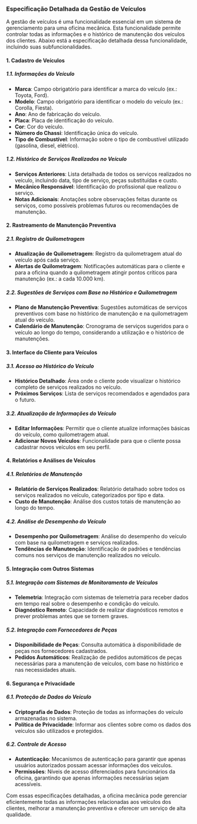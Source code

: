 ### Especificação Detalhada da Gestão de Veículos

A gestão de veículos é uma funcionalidade essencial em um sistema de gerenciamento para uma oficina mecânica. Esta
funcionalidade permite controlar todas as informações e o histórico de manutenção dos veículos dos clientes. Abaixo está
a especificação detalhada dessa funcionalidade, incluindo suas subfuncionalidades.

#### 1. Cadastro de Veículos

##### 1.1. Informações do Veículo

- **Marca**: Campo obrigatório para identificar a marca do veículo (ex.: Toyota, Ford).
- **Modelo**: Campo obrigatório para identificar o modelo do veículo (ex.: Corolla, Fiesta).
- **Ano**: Ano de fabricação do veículo.
- **Placa**: Placa de identificação do veículo.
- **Cor**: Cor do veículo.
- **Número do Chassi**: Identificação única do veículo.
- **Tipo de Combustível**: Informação sobre o tipo de combustível utilizado (gasolina, diesel, elétrico).

##### 1.2. Histórico de Serviços Realizados no Veículo

- **Serviços Anteriores**: Lista detalhada de todos os serviços realizados no veículo, incluindo data, tipo de serviço,
  peças substituídas e custo.
- **Mecânico Responsável**: Identificação do profissional que realizou o serviço.
- **Notas Adicionais**: Anotações sobre observações feitas durante os serviços, como possíveis problemas futuros ou
  recomendações de manutenção.

#### 2. Rastreamento de Manutenção Preventiva

##### 2.1. Registro de Quilometragem

- **Atualização de Quilometragem**: Registro da quilometragem atual do veículo após cada serviço.
- **Alertas de Quilometragem**: Notificações automáticas para o cliente e para a oficina quando a quilometragem atingir
  pontos críticos para manutenção (ex.: a cada 10.000 km).

##### 2.2. Sugestões de Serviços com Base no Histórico e Quilometragem

- **Plano de Manutenção Preventiva**: Sugestões automáticas de serviços preventivos com base no histórico de manutenção
  e na quilometragem atual do veículo.
- **Calendário de Manutenção**: Cronograma de serviços sugeridos para o veículo ao longo do tempo, considerando a
  utilização e o histórico de manutenções.

#### 3. Interface do Cliente para Veículos

##### 3.1. Acesso ao Histórico do Veículo

- **Histórico Detalhado**: Área onde o cliente pode visualizar o histórico completo de serviços realizados no veículo.
- **Próximos Serviços**: Lista de serviços recomendados e agendados para o futuro.

##### 3.2. Atualização de Informações do Veículo

- **Editar Informações**: Permitir que o cliente atualize informações básicas do veículo, como quilometragem atual.
- **Adicionar Novos Veículos**: Funcionalidade para que o cliente possa cadastrar novos veículos em seu perfil.

#### 4. Relatórios e Análises de Veículos

##### 4.1. Relatórios de Manutenção

- **Relatório de Serviços Realizados**: Relatório detalhado sobre todos os serviços realizados no veículo, categorizados
  por tipo e data.
- **Custo de Manutenção**: Análise dos custos totais de manutenção ao longo do tempo.

##### 4.2. Análise de Desempenho do Veículo

- **Desempenho por Quilometragem**: Análise do desempenho do veículo com base na quilometragem e serviços realizados.
- **Tendências de Manutenção**: Identificação de padrões e tendências comuns nos serviços de manutenção realizados no
  veículo.

#### 5. Integração com Outros Sistemas

##### 5.1. Integração com Sistemas de Monitoramento de Veículos

- **Telemetria**: Integração com sistemas de telemetria para receber dados em tempo real sobre o desempenho e condição
  do veículo.
- **Diagnóstico Remoto**: Capacidade de realizar diagnósticos remotos e prever problemas antes que se tornem graves.

##### 5.2. Integração com Fornecedores de Peças

- **Disponibilidade de Peças**: Consulta automática à disponibilidade de peças nos fornecedores cadastrados.
- **Pedidos Automáticos**: Realização de pedidos automáticos de peças necessárias para a manutenção de veículos, com
  base no histórico e nas necessidades atuais.

#### 6. Segurança e Privacidade

##### 6.1. Proteção de Dados do Veículo

- **Criptografia de Dados**: Proteção de todas as informações do veículo armazenadas no sistema.
- **Política de Privacidade**: Informar aos clientes sobre como os dados dos veículos são utilizados e protegidos.

##### 6.2. Controle de Acesso

- **Autenticação**: Mecanismos de autenticação para garantir que apenas usuários autorizados possam acessar informações
  dos veículos.
- **Permissões**: Níveis de acesso diferenciados para funcionários da oficina, garantindo que apenas informações
  necessárias sejam acessíveis.

Com essas especificações detalhadas, a oficina mecânica pode gerenciar eficientemente todas as informações relacionadas
aos veículos dos clientes, melhorar a manutenção preventiva e oferecer um serviço de alta qualidade.